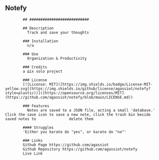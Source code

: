   ## Notefy

            ## ###########################

            ## Description
              Track and save your thoughts
            
            ### Installation
              n/a
            
            ### Use
              Organization & Productivity
            
            ### Credits
            a ∆ix solo project
            
            ### License
            [![License: MIT]([https://img.shields.io/badge/License-MIT-yellow.svg](https://img.shields.io/github/license/agassiot/notefy?style=plastic))]([https://opensource.org/licenses/MIT](https://github.com/agassiot/notefy/blob/main/LICENSE.md))     
            
            ### Features
              Notes are saved to a JSON file, acting a small 'database.' Click the save icon to save a new note, click the trash bin beside saved notes to               delete them
              
            #### Struggles
            'Either you karate do "yes", or karate do "no"'
            
            ### Links
            Github Page https://github.com/agassiot
            Github Repository https://github.com/agassiot/notefy
            Live Link 
